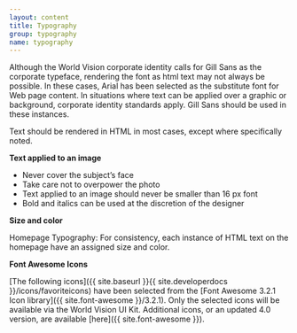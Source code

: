 ```yaml
---
layout: content
title: Typography
group: typography
name: typography
---
```

Although the World Vision corporate identity calls for Gill Sans as the corporate typeface, rendering the font as html text may not always be possible. In these cases, Arial has been selected as the substitute font for Web page content. In situations where text can be applied over a graphic or background, corporate identity standards apply. Gill Sans should be used in these instances.

Text should be rendered in HTML in most cases, except where specifically noted.

**Text applied to an image**
* Never cover the subject’s face
* Take care not to overpower the photo
* Text applied to an image should never be smaller than 16 px font
* Bold and italics can be used at the discretion of the designer

**Size and color**

Homepage Typography:
For consistency, each instance of HTML text on the homepage have an assigned size and color.

**Font Awesome Icons**

[The following icons]({{ site.baseurl }}{{ site.developerdocs }}/icons/favoriteicons) have been selected from the [Font Awesome 3.2.1 Icon library]({{ site.font-awesome }}/3.2.1). Only the selected icons will be available via the World Vision UI Kit. Additional icons, or an updated 4.0 version, are available [here]({{ site.font-awesome }}).
